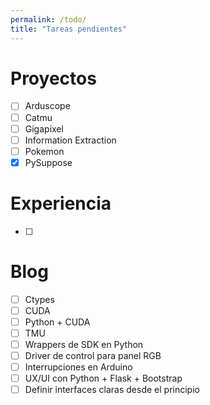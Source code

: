 ```yaml
---
permalink: /todo/
title: "Tareas pendientes"
---
```


# Proyectos

- [ ] Arduscope
- [ ] Catmu
- [ ] Gigapixel
- [ ] Information Extraction
- [ ] Pokemon
- [x] PySuppose

# Experiencia

- [ ] 

# Blog

- [ ] Ctypes
- [ ] CUDA
- [ ] Python + CUDA
- [ ] TMU
- [ ] Wrappers de SDK en Python
- [ ] Driver de control para panel RGB
- [ ] Interrupciones en Arduino
- [ ] UX/UI con Python + Flask + Bootstrap
- [ ] Definir interfaces claras desde el principio
